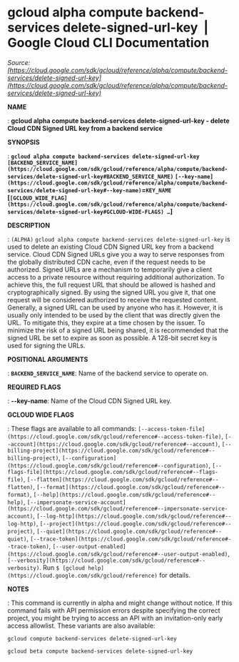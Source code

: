 # gcloud alpha compute backend-services delete-signed-url-key  |  Google Cloud CLI Documentation

*Source: [https://cloud.google.com/sdk/gcloud/reference/alpha/compute/backend-services/delete-signed-url-key](https://cloud.google.com/sdk/gcloud/reference/alpha/compute/backend-services/delete-signed-url-key)*

**NAME**

: **gcloud alpha compute backend-services delete-signed-url-key - delete Cloud CDN Signed URL key from a backend service**

**SYNOPSIS**

: **`gcloud alpha compute backend-services delete-signed-url-key` `[BACKEND_SERVICE_NAME](https://cloud.google.com/sdk/gcloud/reference/alpha/compute/backend-services/delete-signed-url-key#BACKEND_SERVICE_NAME)` `[--key-name](https://cloud.google.com/sdk/gcloud/reference/alpha/compute/backend-services/delete-signed-url-key#--key-name)`=`KEY_NAME` [`[GCLOUD_WIDE_FLAG](https://cloud.google.com/sdk/gcloud/reference/alpha/compute/backend-services/delete-signed-url-key#GCLOUD-WIDE-FLAGS) …`]**

**DESCRIPTION**

: `(ALPHA)` `gcloud alpha compute backend-services
delete-signed-url-key` is used to delete an existing Cloud CDN Signed URL
key from a backend service.
Cloud CDN Signed URLs give you a way to serve responses from the globally
distributed CDN cache, even if the request needs to be authorized.
Signed URLs are a mechanism to temporarily give a client access to a private
resource without requiring additional authorization. To achieve this, the full
request URL that should be allowed is hashed and cryptographically signed. By
using the signed URL you give it, that one request will be considered authorized
to receive the requested content.
Generally, a signed URL can be used by anyone who has it. However, it is usually
only intended to be used by the client that was directly given the URL. To
mitigate this, they expire at a time chosen by the issuer. To minimize the risk
of a signed URL being shared, it is recommended that the signed URL be set to
expire as soon as possible.
A 128-bit secret key is used for signing the URLs.

**POSITIONAL ARGUMENTS**

: **`BACKEND_SERVICE_NAME`**:
Name of the backend service to operate on.

**REQUIRED FLAGS**

: **--key-name**:
Name of the Cloud CDN Signed URL key.

**GCLOUD WIDE FLAGS**

: These flags are available to all commands: `[--access-token-file](https://cloud.google.com/sdk/gcloud/reference#--access-token-file)`,
`[--account](https://cloud.google.com/sdk/gcloud/reference#--account)`, `[--billing-project](https://cloud.google.com/sdk/gcloud/reference#--billing-project)`,
`[--configuration](https://cloud.google.com/sdk/gcloud/reference#--configuration)`,
`[--flags-file](https://cloud.google.com/sdk/gcloud/reference#--flags-file)`,
`[--flatten](https://cloud.google.com/sdk/gcloud/reference#--flatten)`, `[--format](https://cloud.google.com/sdk/gcloud/reference#--format)`, `[--help](https://cloud.google.com/sdk/gcloud/reference#--help)`, `[--impersonate-service-account](https://cloud.google.com/sdk/gcloud/reference#--impersonate-service-account)`,
`[--log-http](https://cloud.google.com/sdk/gcloud/reference#--log-http)`,
`[--project](https://cloud.google.com/sdk/gcloud/reference#--project)`, `[--quiet](https://cloud.google.com/sdk/gcloud/reference#--quiet)`, `[--trace-token](https://cloud.google.com/sdk/gcloud/reference#--trace-token)`, `[--user-output-enabled](https://cloud.google.com/sdk/gcloud/reference#--user-output-enabled)`,
`[--verbosity](https://cloud.google.com/sdk/gcloud/reference#--verbosity)`.
Run `$ [gcloud help](https://cloud.google.com/sdk/gcloud/reference)` for details.

**NOTES**

: This command is currently in alpha and might change without notice. If this
command fails with API permission errors despite specifying the correct project,
you might be trying to access an API with an invitation-only early access
allowlist. These variants are also available:

```
gcloud compute backend-services delete-signed-url-key
```

```
gcloud beta compute backend-services delete-signed-url-key
```